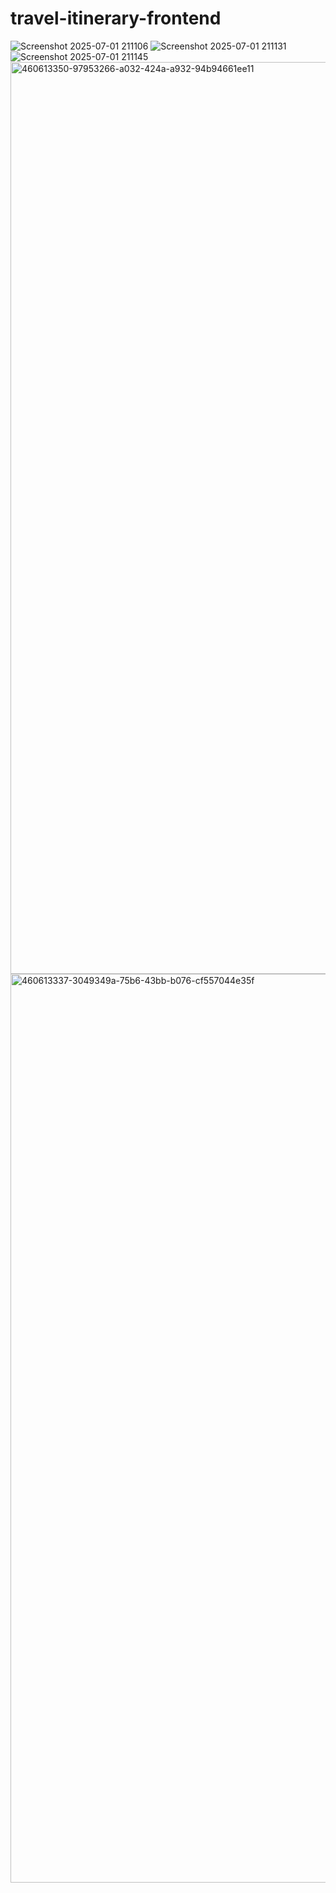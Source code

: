 # travel-itinerary-frontend

![Screenshot 2025-07-01 211106](https://github.com/user-attachments/assets/1e358384-1a2d-4a4d-a6fa-f9118c1aa80d)
![Screenshot 2025-07-01 211131](https://github.com/user-attachments/assets/1eb1bc4a-6648-42d9-9ce9-c9f424912554)
![Screenshot 2025-07-01 211145](https://github.com/user-attachments/assets/a14c4661-b2ba-428f-b16a-14132e16358a)
<img width="1459" alt="460613350-97953266-a032-424a-a932-94b94661ee11" src="https://github.com/user-attachments/assets/0947891a-3462-4944-a12b-392f50ba5bc3" />
<img width="1454" alt="460613337-3049349a-75b6-43bb-b076-cf557044e35f" src="https://github.com/user-attachments/assets/b7838401-a38e-44a3-8568-64616a075c4f" />
